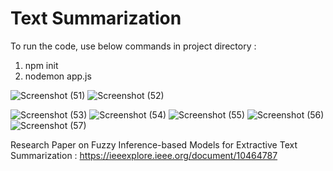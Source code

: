 # Text Summarization

To run the code, use below commands in project directory :
1. npm init
2. nodemon app.js

![Screenshot (51)](https://github.com/0username1/Text-Summarizer/assets/102278744/100e6465-30b6-4d44-8c11-62d6e45e693d)
![Screenshot (52)](https://github.com/0username1/Text-Summarizer/assets/102278744/d9025a93-07a3-4ca6-b31e-0d7d4436f914)


![Screenshot (53)](https://github.com/0username1/Text-Summarizer/assets/102278744/f1e25d17-214b-4936-a3fe-ea7780b6f541)
![Screenshot (54)](https://github.com/0username1/Text-Summarizer/assets/102278744/7ae7c898-6c2c-4fb0-ae21-dd1930e96488)
![Screenshot (55)](https://github.com/0username1/Text-Summarizer/assets/102278744/a8def44a-883e-46cb-b1f5-cd4e34277c82)
![Screenshot (56)](https://github.com/0username1/Text-Summarizer/assets/102278744/5d4ea5f3-f409-46cf-ba68-1a04bd867de0)
![Screenshot (57)](https://github.com/0username1/Text-Summarizer/assets/102278744/fba1a513-b09a-497b-bda6-988a984be2f7)

Research Paper on Fuzzy Inference-based Models for Extractive Text Summarization  : https://ieeexplore.ieee.org/document/10464787
